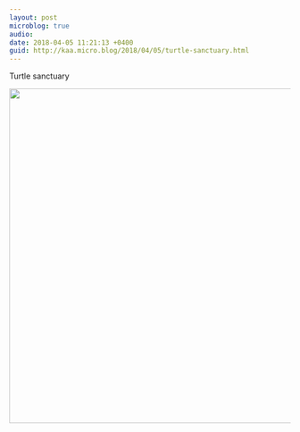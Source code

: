 ```yaml
---
layout: post
microblog: true
audio: 
date: 2018-04-05 11:21:13 +0400
guid: http://kaa.micro.blog/2018/04/05/turtle-sanctuary.html
---
```

Turtle sanctuary 

<img src="https://micro.kaa.bz/uploads/2018/711703dd93.jpg" width="600" height="600" />
